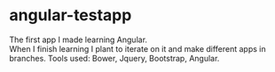 # angular-testapp
The first app I made learning Angular.</br>
When I finish learning I plant to iterate on it and make different apps in branches.
Tools used: Bower, Jquery, Bootstrap, Angular.
